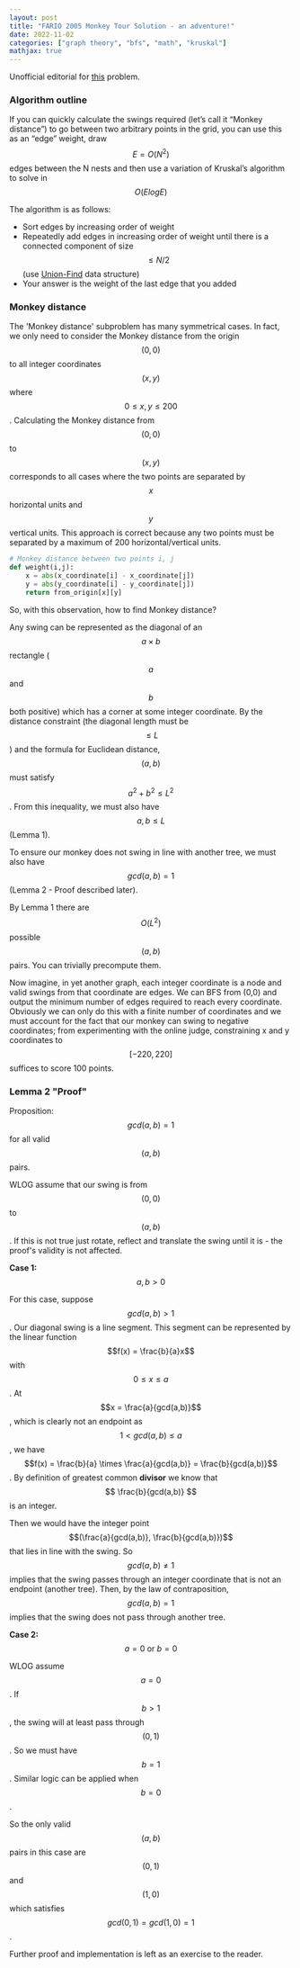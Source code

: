 ```yaml
---
layout: post
title: "FARIO 2005 Monkey Tour Solution - an adventure!"
date: 2022-11-02
categories: ["graph theory", "bfs", "math", "kruskal"]
mathjax: true
---
```

Unofficial editorial for [this](https://orac2.info/problem/fario05monkey/) problem.

### Algorithm outline

If you can quickly calculate the swings required (let’s call it “Monkey distance”) to go between two arbitrary points in the grid, you can use this as an “edge” weight, draw $$E = O(N^2)$$ edges between the N nests and then use a variation of Kruskal’s algorithm to solve in $$O(E log E)$$ 

The algorithm is as follows:

- Sort edges by increasing order of weight
- Repeatedly add edges in increasing order of weight until there is a connected component of size $$\le N/2$$ (use [Union-Find](https://en.wikipedia.org/wiki/Disjoint-set_data_structure) data structure)
- Your answer is the weight of the last edge that you added

### Monkey distance

The 'Monkey distance' subproblem has many symmetrical cases. In fact, we only need to consider the Monkey distance from the origin $$(0,0)$$ to all integer coordinates $$(x,y)$$ where $$0 \le x,y \le 200$$. Calculating the Monkey distance from $$(0,0)$$ to $$(x,y)$$ corresponds to all cases where the two points are separated by $$x$$ horizontal units and $$y$$ vertical units. This approach is correct because any two points must be separated by a maximum of 200 horizontal/vertical units.

```python
# Monkey distance between two points i, j
def weight(i,j):
	x = abs(x_coordinate[i] - x_coordinate[j])
	y = abs(y_coordinate[i] - y_coordinate[j])
	return from_origin[x][y]
```

So, with this observation, how to find Monkey distance?

Any swing can be represented as the diagonal of an $$a \times b$$ rectangle ($$a$$ and $$b$$ both positive) which has a corner at some integer coordinate. By the distance constraint (the diagonal length must be $$\le L$$) and the formula for Euclidean distance, $$(a,b)$$ must satisfy $$a^2 + b^2 \le L^2$$ . From this inequality, we must also have $$a,b \le L$$ (Lemma 1). 

To ensure our monkey does not swing in line with another tree, we must also have $$gcd(a,b) = 1$$ (Lemma 2 - Proof described later).

By Lemma 1 there are $$O(L^2)$$ possible $$(a,b)$$ pairs. You can trivially precompute them.

Now imagine, in yet another graph, each integer coordinate is a node and valid swings from that coordinate are edges. We can BFS from (0,0) and output the minimum number of edges required to reach every coordinate. Obviously we can only do this with a finite number of coordinates and we must account for the fact that our monkey can swing to negative coordinates; from experimenting with the online judge, constraining x and y coordinates to $$[-220, 220]$$ suffices to score 100 points.

### Lemma 2 "Proof"

Proposition: $$gcd(a,b) = 1$$ for all valid $$(a,b)$$ pairs.

WLOG assume that our swing is from $$(0,0)$$ to $$(a,b)$$ . If this is not true just rotate, reflect and translate the swing until it is - the proof's validity is not affected. 

**Case 1:** $$a,b > 0$$

For this case, suppose $$gcd(a,b) > 1$$. Our diagonal swing is a line segment. This segment can be represented by the linear function $$f(x) = \frac{b}{a}x$$ with $$0 \le x \le a$$. At $$x = \frac{a}{gcd(a,b)}$$, which is clearly not an endpoint as $$1 < gcd(a,b) \le a$$, we have $$f(x) = \frac{b}{a} \times \frac{a}{gcd(a,b)} = \frac{b}{gcd(a,b)}$$. By definition of greatest common **divisor** we know that $$ \frac{b}{gcd(a,b)} $$ is an integer. 

Then we would have the integer point $$(\frac{a}{gcd(a,b)}, \frac{b}{gcd(a,b)})$$ that lies in line with the swing. So $$gcd(a,b) \ne 1$$ implies that the swing passes through an integer coordinate that is not an endpoint (another tree). Then, by the law of contraposition, $$gcd(a,b) = 1$$ implies that the swing does not pass through another tree.

**Case 2:** $$a = 0 \: \text{or} \: b = 0$$

WLOG assume $$a = 0$$. If $$b > 1$$, the swing will at least pass through $$(0,1)$$. So we must have $$b = 1$$. Similar logic can be applied when $$b = 0$$.

So the only valid $$(a,b)$$ pairs in this case are $$(0,1)$$ and $$(1,0)$$ which satisfies $$gcd(0,1) = gcd(1,0) = 1$$.

Further proof and implementation is left as an exercise to the reader.